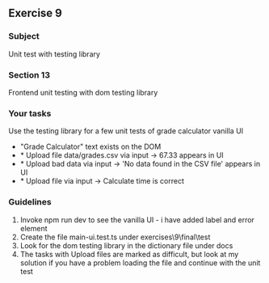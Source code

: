 <h2>Exercise 9</h2>

<h3>Subject</h3> 
Unit test with testing library  

<h3>Section 13</h3>
Frontend unit testing with dom testing library


<h3>Your tasks</h3>
Use the testing library for a few unit tests of grade calculator vanilla UI
<ul>
<li>"Grade Calculator" text exists on the DOM</li>
<li>* Upload file data/grades.csv via input -> 67.33 appears in UI</li>
<li>* Upload bad data via input -> 'No data found in the CSV file' appears in UI</li>
<li>* Upload file via input -> Calculate time is correct</li>
</ul>

<h3>Guidelines</h3>
<ol>
<li>Invoke npm run dev to see the vanilla UI - i have added label and error element</li>
<li>Create the file main-ui.test.ts under  exercises\9\final\test</li>
<li>Look for the dom testing library in the dictionary file under docs</li>
<li>The tasks with Upload files are marked as difficult, but look at my solution if you have a problem loading the file and continue with the unit test</li>
</ol>
